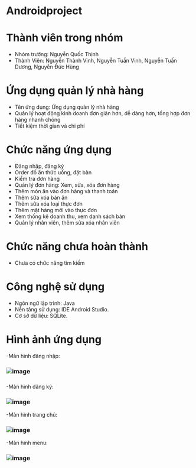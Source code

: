 # Androidproject
# Thành viên trong nhóm
- Nhóm trưởng: Nguyễn Quốc Thịnh
- Thành Viên: Nguyễn Thành Vinh, Nguyễn Tuần Vinh, Nguyễn Tuấn Dương, Nguyễn Đức Hùng
# Ứng dụng quản lý nhà hàng
- Tên ứng dụng: Ứng dụng quản lý nhà hàng
- Quản lý hoạt động kinh doanh đơn giản hơn, dễ dàng hơn, tổng hợp đơn hàng nhanh chóng
- Tiết kiệm thời gian và chi phí
# Chức năng ứng dụng
- Đăng nhập, đăng ký
- Order đồ ăn thức uống, đặt bàn
- Kiểm tra đơn hàng
- Quản lý đơn hàng: Xem, sửa, xóa đơn hàng
- Thêm món ăn vào đơn hàng và thanh toán
- Thêm sửa xóa bàn ăn
- Thêm sửa xóa loại thực đơn
- Thêm mặt hàng mới vào thực đơn
- Xem thống kê doanh thu, xem danh sách bàn
- Quản lý nhân viên, thêm sửa xóa nhân viên
# Chức năng chưa hoàn thành
- Chưa có chức năng tìm kiếm
# Công nghệ sử dụng
- Ngôn ngữ lập trình: Java
- Nền tảng sử dụng: IDE Android Studio.
- Cơ sở dữ liệu: SQLite.
# Hình ảnh ứng dụng
-Màn hình đăng nhập: 
### ![image](https://user-images.githubusercontent.com/79886895/164887483-393e87ae-a46c-48ab-aea0-e4fab39212a1.png)
###
-Màn hình đăng ký:
### ![image](https://user-images.githubusercontent.com/79886895/164887488-2ee48c91-ea5d-41c9-b66f-805946adef71.png)
-Màn hình trang chủ:
### ![image](https://user-images.githubusercontent.com/79886895/164887825-7409b8f9-967d-4f03-9ed1-d6c5e3b232d2.png)

-Màn hình menu:
### ![image](https://user-images.githubusercontent.com/79886895/164887808-9863ab4b-f399-4a33-9577-26f1f4854be6.png)
